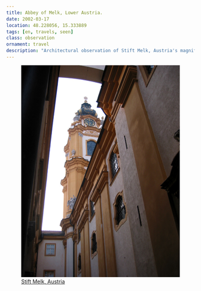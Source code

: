 ```yaml
---
title: Abbey of Melk, Lower Austria.
date: 2002-03-17
location: 48.228056, 15.333889
tags: [en, travels, seen]
class: observation
ornament: travel
description: "Architectural observation of Stift Melk, Austria's magnificent Benedictine abbey overlooking the Danube. A baroque masterpiece captured in travel photography."
---
```


<figure>
<img src="/assets/img/melk-2002.jpg">
<figcaption><a href="https://en.wikipedia.org/wiki/Melk_Abbey">Stift Melk, Austria</a></figcaption>
</figure>
